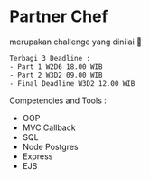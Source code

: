 # Partner Chef

merupakan challenge yang dinilai 💯
```txt
Terbagi 3 Deadline :
- Part 1 W2D6 18.00 WIB
- Part 2 W3D2 09.00 WIB
- Final Deadline W3D2 12.00 WIB
```

Competencies and Tools :
- OOP
- MVC Callback
- SQL
- Node Postgres
- Express
- EJS